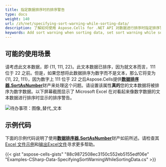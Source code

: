 ```yaml
---
title: 指定数据排序时的排序警告
type: docs
weight: 140
url: /zh/net/specifying-sort-warning-while-sorting-data/
description: 了解如何使用 Aspose.Cells for .NET API 对数据进行排序时指定排序警告。
keywords: Add sort warning when sorting data, set sort warning while sorting data, select sort warning when sorting data.
---
```

##  **可能的使用场景**

请考虑此文本数据，即 {11, 111, 22}。此文本数据已排序，因为就文本而言，111 位于 22 之前。但是，如果您想将此数据排序为数字而不是文本，那么它将变为 {11, 22, 111}，因为数字上 111 位于 22 之后Aspose.Cells提供[**数据排序器.SortAsNumber**](https://reference.aspose.com/cells/net/aspose.cells/datasorter/properties/sortasnumber)财产来处理这个问题。请设置该属性**真的**您的文本数据将被排序为数字数据。以下屏幕截图显示了 Microsoft Excel 在对看起来像数字数据的文本数据进行排序时显示的排序警告。

![待办事项：图像_替代_文本](specifying-sort-warning-while-sorting-data_1.png)

##  **示例代码**

下面的示例代码说明了使用[**数据排序器.SortAsNumber**](https://reference.aspose.com/cells/net/aspose.cells/datasorter/properties/sortasnumber)财产如前所述。请检查其[Excel 文件示例](43352075.xlsx)和[输出Excel文件](43352076.xlsx)寻求更多帮助。

{{< gist "aspose-cells-gists" "88c9872508ec3150c552eb5155edf06e" "Examples-CSharp-Data-SpecifyingSortWarningWhileSortingData.cs" >}}
